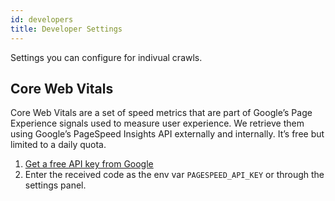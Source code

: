 ```yaml
---
id: developers
title: Developer Settings
---
```


Settings you can configure for indivual crawls.

## Core Web Vitals

Core Web Vitals are a set of speed metrics that are part of Google’s Page Experience signals used to measure user experience. We retrieve them using Google’s PageSpeed Insights API externally and internally. It’s free but limited to a daily quota.

1. [Get a free API key from Google](https://developers.google.com/speed/docs/insights/v5/get-started)
2. Enter the received code as the env var `PAGESPEED_API_KEY` or through the settings panel.
